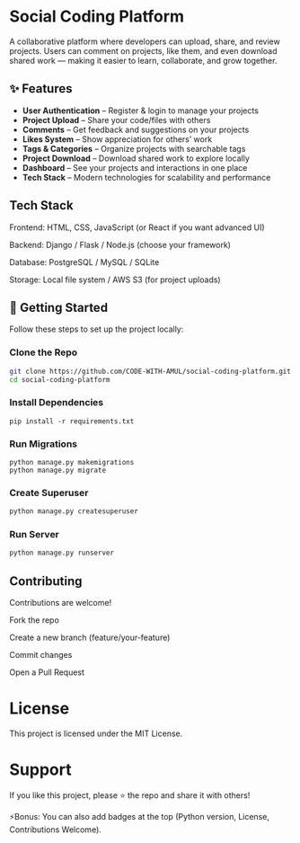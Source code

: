 ﻿# Social Coding Platform

A collaborative platform where developers can upload, share, and review projects.
Users can comment on projects, like them, and even download shared work — making it easier to learn, collaborate, and grow together.

## ✨ Features  

- **User Authentication** – Register & login to manage your projects  
- **Project Upload** – Share your code/files with others  
- **Comments** – Get feedback and suggestions on your projects  
- **Likes System** – Show appreciation for others’ work  
- **Tags & Categories** – Organize projects with searchable tags  
- **Project Download** – Download shared work to explore locally  
- **Dashboard** – See your projects and interactions in one place  
- **Tech Stack** – Modern technologies for scalability and performance  


## Tech Stack

Frontend: HTML, CSS, JavaScript (or React if you want advanced UI)

Backend: Django / Flask / Node.js (choose your framework)

Database: PostgreSQL / MySQL / SQLite

Storage: Local file system / AWS S3 (for project uploads)



## 🚀 Getting Started

Follow these steps to set up the project locally:

### Clone the Repo
```bash
git clone https://github.com/CODE-WITH-AMUL/social-coding-platform.git
cd social-coding-platform
```


### Install Dependencies
```
pip install -r requirements.txt
```

### Run Migrations
```
python manage.py makemigrations
python manage.py migrate
```

### Create Superuser
```bash
python manage.py createsuperuser
```

### Run Server
```bash
python manage.py runserver
```

## Contributing

Contributions are welcome!

Fork the repo

Create a new branch (feature/your-feature)

Commit changes

Open a Pull Request

# License

This project is licensed under the MIT License.

# Support

If you like this project, please ⭐ the repo and share it with others!


⚡Bonus: You can also add badges at the top (Python version, License, Contributions Welcome).
